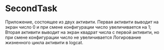 # SecondTask
Приложение, состоящее из двух активити. Первая активити выводит на экран число 0 и при смене конфигурации число увеличивается на 1; Вторая активити выводит на экран квадрат числа с первой активити, но при смене конфигурации число не увеличивается Логирование жизненного цикла активити в logcat.
